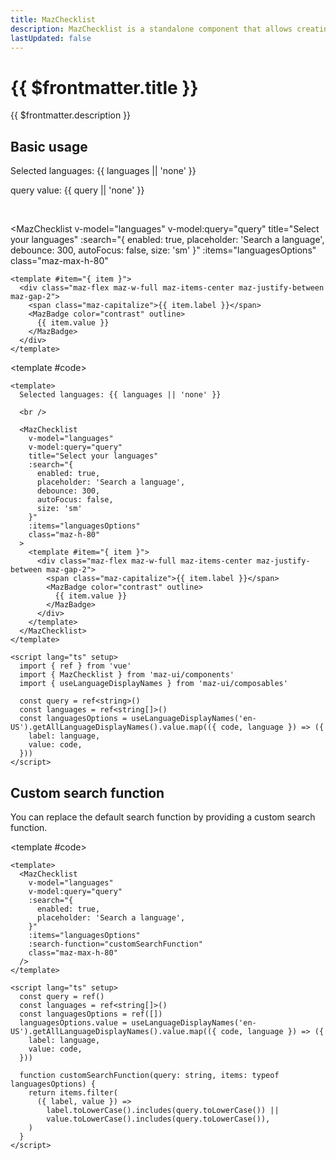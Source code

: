 ```yaml
---
title: MazChecklist
description: MazChecklist is a standalone component that allows creating a checklist with integrated search functionality. It provides a flexible and customizable user interface for selecting multiple items from a list of options. The component supports real-time search, color customization, and displays messages when no results are found.
lastUpdated: false
---
```


# {{ $frontmatter.title }}

{{ $frontmatter.description }}

<!--@include: ./../.vitepress/mixins/getting-started.md-->

## Basic usage

<ComponentDemo expanded>

  Selected languages: {{ languages || 'none' }}

  query value: {{ query || 'none' }}

  <br />

  <MazChecklist
    v-model="languages"
    v-model:query="query"
    title="Select your languages"
    :search="{
      enabled: true,
      placeholder: 'Search a language',
      debounce: 300,
      autoFocus: false,
      size: 'sm'
    }"
    :items="languagesOptions"
    class="maz-max-h-80"
  >
    <template #item="{ item }">
      <div class="maz-flex maz-w-full maz-items-center maz-justify-between maz-gap-2">
        <span class="maz-capitalize">{{ item.label }}</span>
        <MazBadge color="contrast" outline>
          {{ item.value }}
        </MazBadge>
      </div>
    </template>
  </MazChecklist>

  <template #code>

  ```vue
  <template>
    Selected languages: {{ languages || 'none' }}

    <br />

    <MazChecklist
      v-model="languages"
      v-model:query="query"
      title="Select your languages"
      :search="{
        enabled: true,
        placeholder: 'Search a language',
        debounce: 300,
        autoFocus: false,
        size: 'sm'
      }"
      :items="languagesOptions"
      class="maz-h-80"
    >
      <template #item="{ item }">
        <div class="maz-flex maz-w-full maz-items-center maz-justify-between maz-gap-2">
          <span class="maz-capitalize">{{ item.label }}</span>
          <MazBadge color="contrast" outline>
            {{ item.value }}
          </MazBadge>
        </div>
      </template>
    </MazChecklist>
  </template>

  <script lang="ts" setup>
    import { ref } from 'vue'
    import { MazChecklist } from 'maz-ui/components'
    import { useLanguageDisplayNames } from 'maz-ui/composables'

    const query = ref<string>()
    const languages = ref<string[]>()
    const languagesOptions = useLanguageDisplayNames('en-US').getAllLanguageDisplayNames().value.map(({ code, language }) => ({
      label: language,
      value: code,
    }))
  </script>
  ```

  </template>
</ComponentDemo>

## Custom search function

You can replace the default search function by providing a custom search function.

<ComponentDemo>
  <MazChecklist
    v-model="languages"
    v-model:query="query"
    :search="{
      enabled: true,
      placeholder: 'Search a language',
    }"
    :items="languagesOptions"
    :search-function="customSearchFunction"
    class="maz-max-h-80"
  />

  <template #code>

  ```vue
  <template>
    <MazChecklist
      v-model="languages"
      v-model:query="query"
      :search="{
        enabled: true,
        placeholder: 'Search a language',
      }"
      :items="languagesOptions"
      :search-function="customSearchFunction"
      class="maz-max-h-80"
    />
  </template>

  <script lang="ts" setup>
    const query = ref()
    const languages = ref<string[]>()
    const languagesOptions = ref([])
    languagesOptions.value = useLanguageDisplayNames('en-US').getAllLanguageDisplayNames().value.map(({ code, language }) => ({
      label: language,
      value: code,
    }))

    function customSearchFunction(query: string, items: typeof languagesOptions) {
      return items.filter(
        ({ label, value }) =>
          label.toLowerCase().includes(query.toLowerCase()) ||
          value.toLowerCase().includes(query.toLowerCase()),
      )
    }
  </script>
  ```

  </template>
</ComponentDemo>

<!--@include: ./../.vitepress/generated-docs/maz-checklist.doc.md-->

<script lang="ts" setup>
  import { ref } from 'vue'
  import { useLanguageDisplayNames } from 'maz-ui/src/composables/useLanguageDisplayNames'
  const query = ref()
  const languages = ref<string[]>()
  const languagesOptions = ref([])
  languagesOptions.value = useLanguageDisplayNames('en-US').getAllLanguageDisplayNames().value.map(({ code, language }) => ({
    label: language,
    value: code,
  }))

  function customSearchFunction(query: string, items: typeof languagesOptions) {
    return items.filter(
      ({ label, value }) =>
        label.toLowerCase().includes(query.toLowerCase()) ||
        value.toLowerCase().includes(query.toLowerCase()),
    )
  }
</script>

